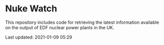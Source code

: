 # Nuke Watch

This repository includes code for retrieving the latest information available on the output of EDF nuclear power plants in the UK.

Last updated: 2021-01-09 05:29